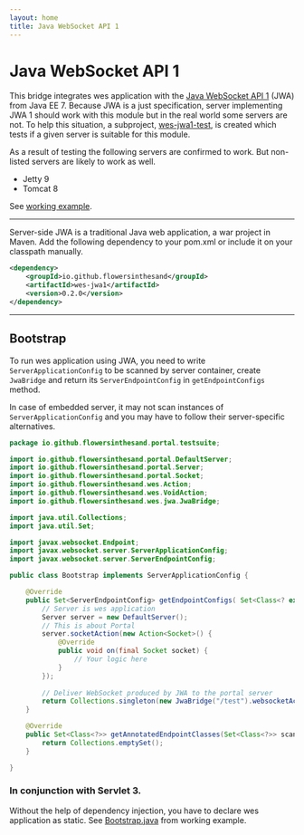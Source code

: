 ```yaml
---
layout: home
title: Java WebSocket API 1
---
```


# Java WebSocket API 1
This bridge integrates wes application with the [Java WebSocket API 1](http://docs.oracle.com/javaee/7/tutorial/doc/websocket.htm#GKJIQ5) (JWA) from Java EE 7. Because JWA is a just specification, server implementing JWA 1 should work with this module but in the real world some servers are not. To help this situation, a subproject, [wes-jwa1-test](https://github.com/flowersinthesand/wes-jwa1-test), is created which tests if a given server is suitable for this module.

As a result of testing the following servers are confirmed to work. But non-listed servers are likely to work as well.

<ul class="inline-list">
	<li>Jetty 9</li>
	<li>Tomcat 8</li>
</ul>

See [working example](https://github.com/flowersinthesand/portal-java-examples/tree/master/server/platform/jee7).

---

Server-side JWA is a traditional Java web application, a war project in Maven. Add the following dependency to your pom.xml or include it on your classpath manually.

```xml
<dependency>
    <groupId>io.github.flowersinthesand</groupId>
    <artifactId>wes-jwa1</artifactId>
    <version>0.2.0</version>
</dependency>
```

---

## Bootstrap

To run wes application using JWA, you need to write `ServerApplicationConfig` to be scanned by server container, create `JwaBridge` and return its `ServerEndpointConfig` in `getEndpointConfigs` method.

In case of embedded server, it may not scan instances of `ServerApplicationConfig` and you may have to follow their server-specific alternatives. 

```java
package io.github.flowersinthesand.portal.testsuite;

import io.github.flowersinthesand.portal.DefaultServer;
import io.github.flowersinthesand.portal.Server;
import io.github.flowersinthesand.portal.Socket;
import io.github.flowersinthesand.wes.Action;
import io.github.flowersinthesand.wes.VoidAction;
import io.github.flowersinthesand.wes.jwa.JwaBridge;

import java.util.Collections;
import java.util.Set;

import javax.websocket.Endpoint;
import javax.websocket.server.ServerApplicationConfig;
import javax.websocket.server.ServerEndpointConfig;

public class Bootstrap implements ServerApplicationConfig {

	@Override
	public Set<ServerEndpointConfig> getEndpointConfigs( Set<Class<? extends Endpoint>> classes) {
		// Server is wes application
		Server server = new DefaultServer();
		// This is about Portal
		server.socketAction(new Action<Socket>() {
			@Override
			public void on(final Socket socket) {
				// Your logic here
			}
		});
		
		// Deliver WebSocket produced by JWA to the portal server
		return Collections.singleton(new JwaBridge("/test").websocketAction(server.websocketAction()).config());
	}

	@Override
	public Set<Class<?>> getAnnotatedEndpointClasses(Set<Class<?>> scanned) {
		return Collections.emptySet();
	}

}
```

### In conjunction with Servlet 3.

Without the help of dependency injection, you have to declare wes application as static. See [Bootstrap.java](https://github.com/flowersinthesand/portal-java-examples/blob/master/server/platform/jee7/src/main/java/io/github/flowersinthesand/portal/testsuite/Bootstrap.java) from working example.
